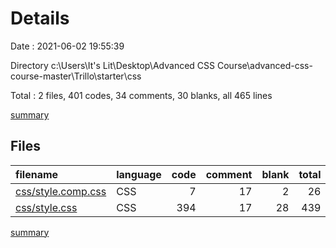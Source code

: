 # Details

Date : 2021-06-02 19:55:39

Directory c:\Users\It's Lit\Desktop\Advanced CSS Course\advanced-css-course-master\Trillo\starter\css

Total : 2 files,  401 codes, 34 comments, 30 blanks, all 465 lines

[summary](results.md)

## Files
| filename | language | code | comment | blank | total |
| :--- | :--- | ---: | ---: | ---: | ---: |
| [css/style.comp.css](/css/style.comp.css) | CSS | 7 | 17 | 2 | 26 |
| [css/style.css](/css/style.css) | CSS | 394 | 17 | 28 | 439 |

[summary](results.md)
